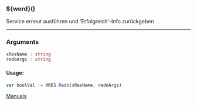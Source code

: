 ﻿### ${word}()
Service erneut ausführen und 'Erfolgreich'-Info zurückgeben

----

### Arguments
```ts
xResName : string
redoArgs : string
```
#### Usage:
```ts
var boolVal := XRES.Redo(xResName, redoArgs)
```

[Manuals](https://manuals.opacc.ch/docs/doku2401/F-Script/ScriptBlockFunc.XRES.Redo.html)
